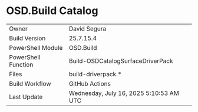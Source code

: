 ﻿# OSD.Build Catalog

| | |
|-|-|
| Owner | David Segura |
| Build Version | 25.7.15.4 |
| PowerShell Module | OSD.Build |
| PowerShell Function | Build-OSDCatalogSurfaceDriverPack |
| Files | build-driverpack.* |
| Build Workflow | GitHub Actions |
| Last Update | Wednesday, July 16, 2025 5:10:53 AM UTC |
